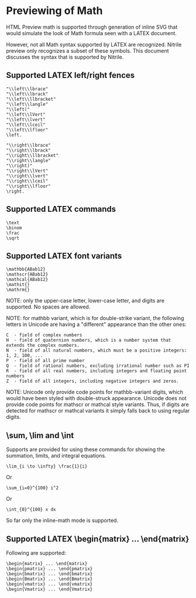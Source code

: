 # Previewing of Math

HTML Preview math is supported through generation of inline SVG that
would simulate the look of Math formula seen with a LATEX document.

However, not all Math syntax supported by LATEX are recognized. Nitrile
preview only recognizes a subset of these symbols. This document discusses
the syntax that is supported by Nitrile.

## Supported LATEX left/right fences

    "\\left\\lbrace"
    "\\left\\lbrack"
    "\\left\\llbracket"
    "\\left\\langle"
    "\\left("
    "\\left\\lVert"
    "\\left\\lvert"
    "\\left\\lceil"
    "\\left\\lfloor"
    \left.

    "\\right\\lbrace"
    "\\right\\lbrack"
    "\\right\\llbracket"
    "\\right\\langle"
    "\\right)"
    "\\right\\lVert"
    "\\right\\lvert"
    "\\right\\lceil"
    "\\right\\lfloor"
    \right.

## Supported LATEX commands

    \text
    \binom
    \frac
    \sqrt

## Supported LATEX font variants

    \mathbb{ABab12}
    \mathscr{ABab12}
    \mathcal{ABab12}
    \mathit{}
    \mathrm{}

NOTE: only the upper-case letter, lower-case letter, and digits are supported.
No spaces are allowed.

NOTE: for mathbb variant, which is for double-strike variant,
the following letters in Unicode are having a "different" appearance
than the other ones:

    C  - field of complex numbers
    H  - field of quaternion numbers, which is a number system that extends the complex numbers.
    N  - field of all natural numbers, which must be a positive integers: 1, 2, 100, ...
    P  - field of all prime number
    Q  - field of rational numbers, excluding irrational number such as PI
    R  - field of all real numbers, including integers and floating point numbers
    Z  - field of all integers, including negative integers and zeros.

NOTE: Unicode only provide code points for mathbb-variant digits, which would have
been styled with double-struck appearance. Unicode does not provide code points for
mathscr or mathcal style variants. Thus, if digits are detected for mathscr or mathcal
variants it simply falls back to using regular digits.

## \sum, \lim and \int

Supports are provided for using these commands for showing the summation, limits, and
integral equations.

    \lim_{i \to \infty} \frac{1}{i}

Or

    \sum_{i=0}^{100} i^2

Or

    \int_{0}^{100} x dx

So far only the inline-math mode is supported.

## Supported LATEX \begin{matrix} ... \end{matrix}

Following are supported:

    \begin{matrix} ... \end{matrix}
    \begin{pmatrix} ... \end{pmatrix}
    \begin{bmatrix} ... \end{bmatrix}
    \begin{Bmatrix} ... \end{Bmatrix}
    \begin{vmatrix} ... \end{vmatrix}
    \begin{Vmatrix} ... \end{Vmatrix}



